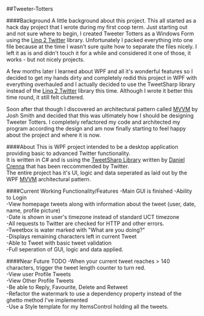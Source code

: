 ##Tweeter-Totters

####Background
A little background about this project. This all started as a hack day project that I wrote during my first coop term.
Just starting out and not sure where to begin, I created Tweeter Totters as a Windows Form using the [Linq 2 Twitter](http://linqtotwitter.codeplex.com/) library.
Unfortunately I packed everything into one file because at the time I wasn't sure quite how to separate the files nicely.
I left it as is and didn't touch it for a while and considered it one of those, it works - but not nicely projects.<br />

A few months later I learned about WPF and all it's wonderful features so I decided to get my hands dirty and completely redid 
this project in WPF with everything overhauled and I actually decided to use the TweetSharp library instead of the [Linq 2 Twitter](http://linqtotwitter.codeplex.com/) 
library this time. Although I wrote it better this time round, it still felt cluttered.<br />

Soon after that though I discovered an architectural pattern called [MVVM](http://msdn.microsoft.com/en-us/magazine/dd419663.aspx)
by Josh Smith and decided that this was ultimately how I should be designing Tweeter Totters. I completely refactored my code and architected
my program according the design and am now finally starting to feel happy about the project and where it is now.

####About
This is WPF project intended to be a desktop application providing basic to advanced Twitter functionality. <br />
It is written in C# and is using the [TweetSharp Library](https://github.com/danielcrenna/tweetsharp) written by
[Daniel Crenna](https://github.com/danielcrenna) that has been reccommended by Twitter.<br />
The entire project has it's UI, logic and data seperated as laid out by the WPF [MVVM](http://msdn.microsoft.com/en-us/magazine/dd419663.aspx) 
architectural pattern.

####Current Working Functionality/Features
-Main GUI is finished
-Ability to Login<br />
-View homepage tweets along with information about the tweet (user, date, name, profile picture)<br />
-Date is shown in user's timezone instead of standard UCT timezone<br />
-All requests to Twitter are checked for HTTP and other errors.<br />
-Tweetbox is water marked with "What are you doing?"<br />
-Displays remaining characters left in current Tweet<br />
-Able to Tweet with basic tweet validation<br />
-Full seperation of GUI, logic and data applied.

####Near Future TODO
-When your current tweet reaches > 140 characters, trigger the tweet length counter to turn red.<br />
-View user Profile Tweets<br />
-View Other Profile Tweets<br />
-Be able to Reply, Favourite, Delete and Retweet<br />
-Refactor the watermark to use a dependency property instead of the ghetto method I've implemented<br />
-Use a Style template for my ItemsControl holding all the tweets.
